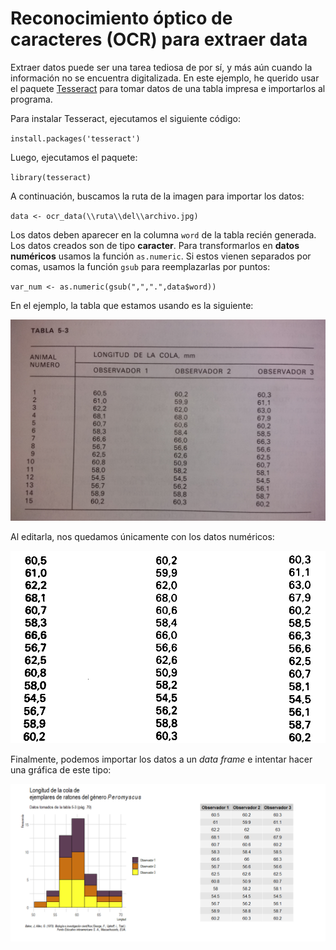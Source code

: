 # Reconocimiento óptico de caracteres (OCR) para extraer data

Extraer datos puede ser una tarea tediosa de por sí, y más aún cuando la información no se encuentra digitalizada. En este ejemplo, he querido usar el paquete [Tesseract](https://github.com/tesseract-ocr/tesseract) para tomar datos de una tabla impresa e importarlos al programa.

Para instalar Tesseract, ejecutamos el siguiente código:

`install.packages('tesseract')`

Luego, ejecutamos el paquete:

`library(tesseract)`

A continuación, buscamos la ruta de la imagen para importar los datos:

`data <- ocr_data(\\ruta\\del\\archivo.jpg)`

Los datos deben aparecer en la columna `word` de la tabla recién generada. Los datos creados son de tipo **caracter**. Para transformarlos en **datos numéricos** usamos  la función `as.numeric`. Si estos vienen separados por comas, usamos la función `gsub` para reemplazarlas por puntos:

`var_num <- as.numeric(gsub(",",".",data$word))`

En el ejemplo, la tabla que estamos usando es la siguiente:

![Tabla](https://raw.githubusercontent.com/itsmiguelrojas/ocr/main/tabla_original.jpg)

Al editarla, nos quedamos únicamente con los datos numéricos:

![Tabla editada](https://raw.githubusercontent.com/itsmiguelrojas/ocr/main/tabla_editada.jpg)

Finalmente, podemos importar los datos a un *data frame* e intentar hacer una gráfica de este tipo:

![Gráfica](https://raw.githubusercontent.com/itsmiguelrojas/ocr/main/long_cola_histograma_tabla.png)

